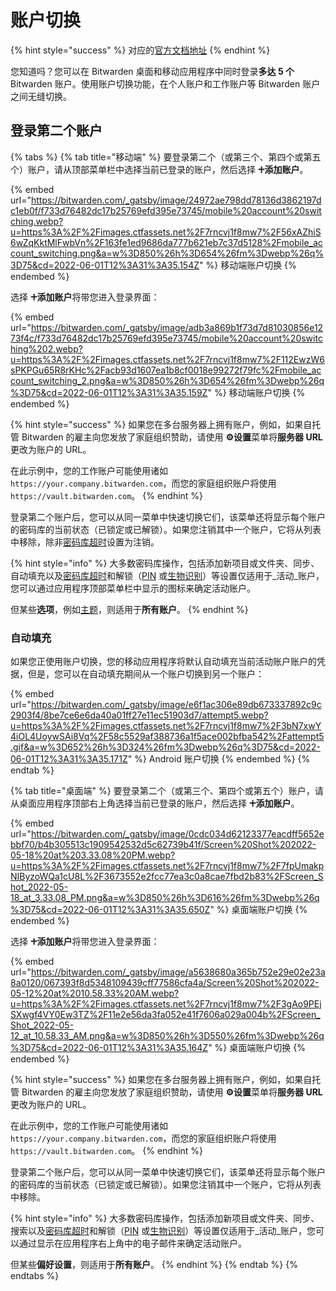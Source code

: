 # 账户切换

{% hint style="success" %}
对应的[官方文档地址](https://bitwarden.com/help/account-switching/)
{% endhint %}

您知道吗？您可以在 Bitwarden 桌面和移动应用程序中同时登录**多达 5 个** Bitwarden 账户。使用账户切换功能，在个人账户和工作账户等 Bitwarden 账户之间无缝切换。

## 登录第二个账户 <a href="#login-to-a-second-account" id="login-to-a-second-account"></a>

{% tabs %}
{% tab title="移动端" %}
要登录第二个（或第三个、第四个或第五个）账户，请从顶部菜单栏中选择当前已登录的账户，然后选择 **🞤添加账户**。

{% embed url="https://bitwarden.com/_gatsby/image/24972ae798dd78136d3862197dc1eb0f/f733d76482dc17b25769efd395e73745/mobile%20account%20switching.webp?u=https%3A%2F%2Fimages.ctfassets.net%2F7rncvj1f8mw7%2F56xAZhiS6wZqKktMlFwbVn%2F163fe1ed9686da777b621eb7c37d5128%2Fmobile_account_switching.png&a=w%3D850%26h%3D654%26fm%3Dwebp%26q%3D75&cd=2022-06-01T12%3A31%3A35.154Z" %}
移动端账户切换
{% endembed %}

选择 **🞤添加账户**将带您进入登录界面：

{% embed url="https://bitwarden.com/_gatsby/image/adb3a869b1f73d7d81030856e1273f4c/f733d76482dc17b25769efd395e73745/mobile%20account%20switching%202.webp?u=https%3A%2F%2Fimages.ctfassets.net%2F7rncvj1f8mw7%2F112EwzW6sPKPGu65R8rKHc%2Facb93d1607ea1b8cf0018e99272f79fc%2Fmobile_account_switching_2.png&a=w%3D850%26h%3D654%26fm%3Dwebp%26q%3D75&cd=2022-06-01T12%3A31%3A35.159Z" %}
移动端账户切换
{% endembed %}

{% hint style="success" %}
如果您在多台服务器上拥有账户，例如，如果自托管 Bitwarden 的雇主向您发放了家庭组织赞助，请使用 **⚙️设置**菜单将**服务器 URL** 更改为账户的 URL。

在此示例中，您的工作账户可能使用诸如 `https://your.company.bitwarden.com`，而您的家庭组织账户将使用 `https://vault.bitwarden.com`。
{% endhint %}

登录第二个账户后，您可以从同一菜单中快速切换它们，该菜单还将显示每个账户的密码库的当前状态（已锁定或已解锁）。如果您注销其中一个账户，它将从列表中移除，除非[密码库超时](vault-timeout-options.md)设置为注销。

{% hint style="info" %}
大多数密码库操作，包括添加新项目或文件夹、同步、自动填充以及[密码库超时](vault-timeout-options.md)和解锁（[PIN](unlock-with-pin.md) 或[生物识别](unlocking-with-biometrics.md)）等设置仅适用于_活动_账户，您可以通过应用程序顶部菜单栏中显示的图标来确定活动账户。

但某些**选项**，例如[主题](../miscellaneous/change-app-theme.md)，则适用于**所有账户**。
{% endhint %}

### 自动填充 <a href="#auto-fill" id="auto-fill"></a>

如果您正使用账户切换，您的移动应用程序将默认自动填充当前活动账户账户的凭据，但是，您可以在自动填充期间从一个账户切换到另一个账户：

{% embed url="https://bitwarden.com/_gatsby/image/e6f1ac306e89db673337892c9c2903f4/8be7ce6e6da40a01ff27e11ec51903d7/attempt5.webp?u=https%3A%2F%2Fimages.ctfassets.net%2F7rncvj1f8mw7%2F3bN7xwY4iOL4UoywSAi8Vq%2F58c5529af388736a1f5ace002bfba542%2Fattempt5.gif&a=w%3D652%26h%3D324%26fm%3Dwebp%26q%3D75&cd=2022-06-01T12%3A31%3A35.171Z" %}
Android 账户切换
{% endembed %}
{% endtab %}

{% tab title="桌面端" %}
要登录第二个（或第三个、第四个或第五个）账户，请从桌面应用程序顶部右上角选择当前已登录的账户，然后选择 **🞤添加账户**。

{% embed url="https://bitwarden.com/_gatsby/image/0cdc034d62123377eacdff5652ebbf70/b4b305513c1909542532d5c62739b41f/Screen%20Shot%202022-05-18%20at%203.33.08%20PM.webp?u=https%3A%2F%2Fimages.ctfassets.net%2F7rncvj1f8mw7%2F7fpUmakpNIByzoWQa1cU8L%2F3673552e2fcc77ea3c0a8cae7fbd2b83%2FScreen_Shot_2022-05-18_at_3.33.08_PM.png&a=w%3D850%26h%3D616%26fm%3Dwebp%26q%3D75&cd=2022-06-01T12%3A31%3A35.650Z" %}
桌面端账户切换
{% endembed %}

选择 **🞤添加账户**将带您进入登录界面：

{% embed url="https://bitwarden.com/_gatsby/image/a5638680a365b752e29e02e23a8a0120/067393f8d5348109439cff77586cfa4a/Screen%20Shot%202022-05-12%20at%2010.58.33%20AM.webp?u=https%3A%2F%2Fimages.ctfassets.net%2F7rncvj1f8mw7%2F3gAo9PEjSXwgf4VY0Ew3TZ%2F11e2e56da3fa052e41f7606a029a004b%2FScreen_Shot_2022-05-12_at_10.58.33_AM.png&a=w%3D850%26h%3D550%26fm%3Dwebp%26q%3D75&cd=2022-06-01T12%3A31%3A35.164Z" %}
桌面端账户切换
{% endembed %}

{% hint style="success" %}
如果您在多台服务器上拥有账户，例如，如果自托管 Bitwarden 的雇主向您发放了家庭组织赞助，请使用 **⚙️设置**菜单将**服务器 URL** 更改为账户的 URL。

在此示例中，您的工作账户可能使用诸如 `https://your.company.bitwarden.com`，而您的家庭组织账户将使用 `https://vault.bitwarden.com`。
{% endhint %}

登录第二个账户后，您可以从同一菜单中快速切换它们，该菜单还将显示每个账户的密码库的当前状态（已锁定或已解锁）。如果您注销其中一个账户，它将从列表中移除。

{% hint style="info" %}
大多数密码库操作，包括添加新项目或文件夹、同步、搜索以及[密码库超时](vault-timeout-options.md)和解锁（[PIN](unlock-with-pin.md) 或[生物识别](unlocking-with-biometrics.md)）等设置仅适用于_活动_账户，您可以通过显示在应用程序右上角中的电子邮件来确定活动账户。

但某些**偏好设置**，则适用于**所有账户**。
{% endhint %}
{% endtab %}
{% endtabs %}
